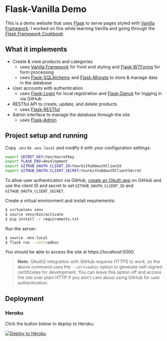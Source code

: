 # Flask-Vanilla Demo

This is a demo website that uses
[Flask][flask] to serve pages styled with
[Vanilla Framework][vanilla]. I worked on this while
learning Vanilla and going through the
[_Flask Framework Cookbook_][flask-cookbook].

## What it implements

- Create & view products and categories
  - uses [Vanilla Framework][vanilla] for front end styling and [Flask-WTForms][flask-wtforms] for form processing
  - uses [Flask-SQLAlchemy][flask-sqlalchemy] and [Flask-Migrate][flask-migrate] to store & manage data in the database
- User accounts with authentication
  - uses [Flask-Login][flask-login] for local registration and [Flask-Dance][flask-dance] for logging in via GitHub
- RESTful API to create, update, and delete products
  - uses [Flask-RESTful][flask-restful]
- Admin interface to manage the database through the site
  - uses [Flask-Admin][flask-admin]

## Project setup and running

Copy `.env` to `.env.local` and modify it with your configuration settings:

```bash
export SECRET_KEY=YourSecretKey
export FLASK_ENV=development
export GITHUB_OAUTH_CLIENT_ID=YourGithubOauthClienId
export GITHUB_OAUTH_CLIENT_SECRET=YourGithubOauthClientSecret
```

To allow user authentication via GitHub,
[create an OAuth app][github-create-app] on GitHub and use
the client ID and secret to set `GITHUB_OAUTH_CLIENT_ID` and
`GITHUB_OAUTH_CLIENT_SECRET`.

Create a virtual environment and install requirements:

```bash
$ virtualenv venv
$ source venv/bin/activate
$ pip install -r requirements.txt
```

Run the server:

```bash
$ source .env.local
$ flask run --cert=adhoc
```

You should be able to access the site at https://localhost:5000.

> **Note:** OAuth2 integration with GitHub requires HTTPS to work, so the above
> command uses the `--cert=adhoc` option to generate self-signed certificates
> for development. You can leave this option off and access the site over plain
> HTTP if you don't care about using GitHub for user authentication.

## Deployment

### Heroku

Click the button below to deploy to Heroku:

[![Deploy to Heroku][heroku-button]][heroku-deploy]

[flask]: https://flask.palletsprojects.com/
[vanilla]: https://vanillaframework.io/
[flask-cookbook]: https://www.packtpub.com/product/flask-framework-cookbook-second-edition/9781789951295
[flask-wtforms]: https://flask-wtf.readthedocs.io/
[flask-sqlalchemy]: https://flask-sqlalchemy.palletsprojects.com/
[flask-migrate]: https://flask-migrate.readthedocs.io/
[flask-login]: https://flask-login.readthedocs.io/
[flask-dance]: https://flask-dance.readthedocs.io/
[flask-restful]: https://flask-restful.readthedocs.io/
[flask-admin]: https://flask-admin.readthedocs.io/
[github-create-app]: https://docs.github.com/en/developers/apps/building-oauth-apps/creating-an-oauth-app
[heroku-button]: https://www.herokucdn.com/deploy/button.svg
[heroku-deploy]: https://heroku.com/deploy?template=https://github.com/mrgnr/flask-vanilla-demo/tree/main
